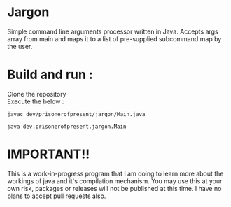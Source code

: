 # Jargon

Simple command line arguments processor written in Java. Accepts args array from main and maps it to a list of pre-supplied subcommand map by the user.

# Build and run : 

Clone the repository  
Execute the below : 

```console
javac dev/prisonerofpresent/jargon/Main.java

java dev.prisonerofpresent.jargon.Main
```
# IMPORTANT!!

This is a work-in-progress program that I am doing to learn more about the workings of java and it's compilation mechanism. You may use this at your own risk, packages or releases will not be published at this time. I have no plans to accept pull requests also. 
